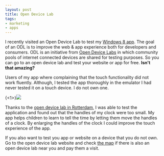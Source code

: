 ```yaml
---
layout: post
title: Open Device Lab
tags:
- marketing
- apps
---
```


I recently visited an Open Device Lab to test my [Windows 8 app](http://apps.microsoft.com/windows/app/telling-time/a32502e1-5a7d-426d-9194-7946d13cd406  "Telling Time for Windows 8"). The goal of an ODL is to improve the web & app experience both for developers and consumers. ODL is an initiative from [Open Device Labs](http://www.opendevicelab.com/ "Open Device Labs website") in which community pools of internet connected devices are shared for testing purposes. So you can go to an open device lab and test your website or app for free. **Isn't that amazing?** 

Users of my app where complaining that the touch functionality did not work fluently. Although, I tested the app thoroughly in the emulator I had never tested it on a touch device. I do not own one. 

{<1>}![](/content/images/2014/May/Telling-Time-Screenshot.png)

Thanks to the [open device lab in Rotterdam](http://odl.vicompany.nl/ "VI Company Open Device Lab"), I was able to test the application and found out that the handles of my clock were too small. My app helps children to learn to tell the time by letting them move the handles of a clock. By enlarging the handles of the clock I could improve the touch experience of the app.

If you also want to test you app or website on a device that you do not own. Go to the open device lab website and check [the map](http://www.opendevicelab.com "Map on Open Device Lab website") if there is also an open device lab near you and pay them a visit.
